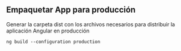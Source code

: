 ## Empaquetar App para producción

Generar la carpeta dist con los archivos necesarios para distribuir la aplicación Angular en producción
```
ng build --configuration production   
```
